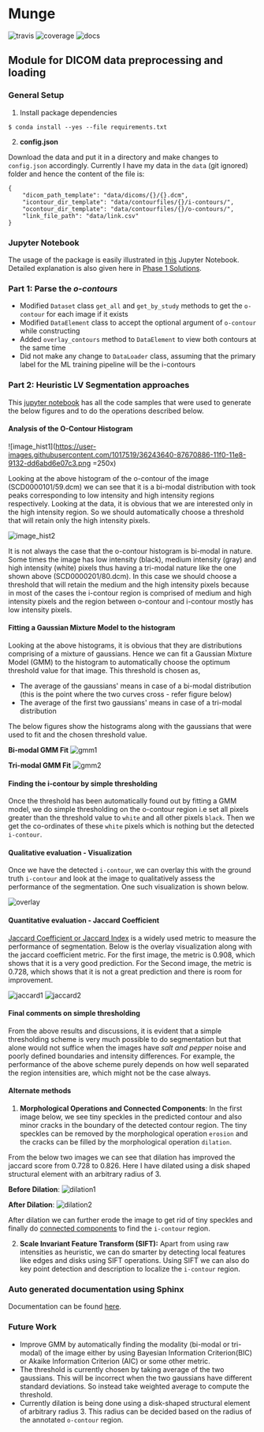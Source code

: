 # Munge
![travis](https://travis-ci.org/srivathsapv/dicom-munge.svg?branch=master)
![coverage](https://github.com/srivathsapv/dicom-munge/blob/master/coverage.svg)
![docs](https://readthedocs.org/projects/dicom-munge/badge/?version=latest)

## Module for DICOM data preprocessing and loading

### General Setup

1. Install package dependencies
```
$ conda install --yes --file requirements.txt
```

2. **config.json**

Download the data and put it in a directory and make changes to `config.json` accordingly. Currently I have my data in the `data`
(git ignored) folder and hence the content of the file is:

```
{
    "dicom_path_template": "data/dicoms/{}/{}.dcm",
    "icontour_dir_template": "data/contourfiles/{}/i-contours/",
    "ocontour_dir_template": "data/contourfiles/{}/o-contours/",
    "link_file_path": "data/link.csv"
}
```

### Jupyter Notebook

The usage of the package is easily illustrated in [this](https://github.com/srivathsapv/dicom-munge/blob/master/Usage.ipynb)
Jupyter Notebook. Detailed explanation is also given here in [Phase 1
Solutions](https://github.com/srivathsapv/dicom-munge/wiki/Phase-1-Answers).


### Part 1: Parse the _o-contours_

* Modified `Dataset` class `get_all` and `get_by_study` methods to get the `o-contour` for each image if it exists
* Modified `DataElement` class to accept the optional argument of `o-contour` while constructing
* Added `overlay_contours` method to `DataElement` to view both contours at the same time
* Did not make any change to `DataLoader` class, assuming that the primary label for the ML training pipeline will be the
i-contours

### Part 2: Heuristic LV Segmentation approaches

This [jupyter notebook](https://github.com/srivathsapv/dicom-munge/blob/master/Thresholding.ipynb) has all the code samples that
were used to generate the below figures and to do the operations described below.

#### Analysis of the O-Contour Histogram

![image_hist1](https://user-images.githubusercontent.com/1017519/36243640-87670886-11f0-11e8-9132-dd6abd6e07c3.png =250x)

Looking at the above histogram of the o-contour of the image (SCD0000101/59.dcm) we can see that it is a bi-modal distribution
with took peaks corresponding to low intensity and high intensity regions respectively. Looking at the data, it is obvious that
we are interested only in the high intensity region. So we should automatically choose a threshold that will retain only the high
intensity pixels.

![image_hist2](https://user-images.githubusercontent.com/1017519/36243645-8b12e82e-11f0-11e8-8ecc-fa26a66b7bfa.png)

It is not always the case that the o-contour histogram is bi-modal in nature. Some times the image has low intensity (black),
medium intensity (gray) and high intensity (white) pixels thus having a tri-modal nature like the one shown above
(SCD0000201/80.dcm). In this case we should choose a threshold that will retain the medium and the high intensity pixels because
in most of the cases the i-contour region is comprised of medium and high intensity pixels and the region between o-contour and
i-contour mostly has low intensity pixels.

#### Fitting a Gaussian Mixture Model to the histogram

Looking at the above histograms, it is obvious that they are distributions comprising of a mixture of gaussians. Hence we can
fit a Gaussian Mixture Model (GMM) to the histogram to automatically choose the optimum threshold value for that image. This
threshold is chosen as,

* The average of the gaussians' means in case of a bi-modal distribution (this is the point where the two curves cross -
  refer figure below)
* The average of the first two gaussians' means in case of a tri-modal distribution

The below figures show the histograms along with the gaussians that were used to fit and the chosen threshold value.

**Bi-modal GMM Fit**
![gmm1](https://user-images.githubusercontent.com/1017519/36243997-5f6dfeaa-11f2-11e8-81b5-689f0f61eac3.png)

**Tri-modal GMM Fit**
![gmm2](https://user-images.githubusercontent.com/1017519/36244001-60a4a896-11f2-11e8-9e07-72eb9d4e0e3f.png)

#### Finding the i-contour by simple thresholding

Once the threshold has been automatically found out by fitting a GMM model, we do simple thresholding on the o-contour region i.e
set all pixels greater than the threshold value to `white` and all other pixels `black`. Then we get the co-ordinates
of these `white` pixels which is nothing but the detected `i-contour`.

#### Qualitative evaluation - Visualization

Once we have the detected `i-contour`, we can overlay this with the ground truth `i-contour` and look at the image to
qualitatively assess the performance of the segmentation. One such visualization is shown below.

![overlay](https://user-images.githubusercontent.com/1017519/36244323-c398cd46-11f3-11e8-922b-1d0ab7156384.png)

#### Quantitative evaluation - Jaccard Coefficient

[Jaccard Coefficient or Jaccard Index](https://en.wikipedia.org/wiki/Jaccard_index) is a widely used metric to measure the
performance of segmentation. Below is the overlay visualization along with the jaccard coefficient metric. For the first
image, the metric is 0.908, which shows that it is a very good prediction. For the Second image, the metric is 0.728, which
shows that it is not a great prediction and there is room for improvement.

![jaccard1](https://user-images.githubusercontent.com/1017519/36244692-44306bde-11f5-11e8-881c-f3702242334c.png)
![jaccard2](https://user-images.githubusercontent.com/1017519/36245170-d7cc3736-11f7-11e8-9bc2-9f0d0f0da7fc.png)

#### Final comments on simple thresholding

From the above results and discussions, it is evident that a simple thresholding scheme is very much possible to do
segmentation but that alone would not suffice when the images have _salt and pepper_ noise and poorly defined boundaries and
intensity differences. For example, the performance of the above scheme purely depends on how well separated the region
intensities are, which might not be the case always.

#### Alternate methods

1. **Morphological Operations and Connected Components**:
In the first image below, we see tiny speckles in the predicted contour and also minor cracks in the boundary of the detected
contour region. The tiny speckles can be removed by the morphological operation `erosion` and the cracks can be filled
by the morphological operation `dilation`.

From the below two images we can see that dilation has improved the jaccard score from 0.728 to 0.826. Here I have dilated
using a disk shaped structural element with an arbitrary radius of 3.

**Before Dilation**:
![dilation1](https://user-images.githubusercontent.com/1017519/36245170-d7cc3736-11f7-11e8-9bc2-9f0d0f0da7fc.png)

**After Dilation**:
![dilation2](https://user-images.githubusercontent.com/1017519/36245360-be1bef88-11f8-11e8-86f7-4fc5dbf57bce.png)

After dilation we can further erode the image to get rid of tiny speckles and finally do [connected
components](http://scikit-image.org/docs/dev/api/skimage.measure.html#skimage.measure.label) to find the `i-contour` region.

2. **Scale Invariant Feature Transform (SIFT):**
Apart from using raw intensities as heuristic, we can do smarter by detecting local features like edges and disks using SIFT
operations. Using SIFT we can also do key point detection and description to localize the `i-contour` region.

### Auto generated documentation using Sphinx
Documentation can be found [here](http://dicom-munge.readthedocs.io/en/latest/).

### Future Work
* Improve GMM by automatically finding the modality (bi-modal or tri-modal) of the image either by using Bayesian Information
Criterion(BIC) or Akaike Information Criterion (AIC) or some other metric.
* The threshold is currently chosen by taking average of the two gaussians. This will be incorrect when the two gaussians have
different standard deviations. So instead take weighted average to compute the threshold.
* Currently dilation is being done using a disk-shaped structural element of arbitrary radius 3. This radius can be decided
based on the radius of the annotated `o-contour` region.
